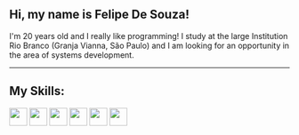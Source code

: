 ##  Hi, my name is Felipe De Souza!


 I'm 20 years old and I really like programming! I study at the large Institution Rio Branco (Granja Vianna, São Paulo) and I am looking for an opportunity in the area of systems development.

---

##  My Skills:

<code><img height="32" src="https://cdn.jsdelivr.net/gh/devicons/devicon@latest/icons/dotnetcore/dotnetcore-original.svg"/></code>
<code><img height="32" src="https://cdn.jsdelivr.net/gh/devicons/devicon@latest/icons/csharp/csharp-original.svg"/></code>
<code><img height="32" src="https://cdn.jsdelivr.net/gh/devicons/devicon@latest/icons/python/python-original.svg"/></code>
<code><img height="32" src="https://cdn.jsdelivr.net/gh/devicons/devicon@latest/icons/html5/html5-original.svg"/></code>
<code><img height="32" src="https://cdn.jsdelivr.net/gh/devicons/devicon@latest/icons/css3/css3-original.svg"/></code>
<code><img height="32" src="https://cdn.jsdelivr.net/gh/devicons/devicon@latest/icons/javascript/javascript-original.svg" /></code>




